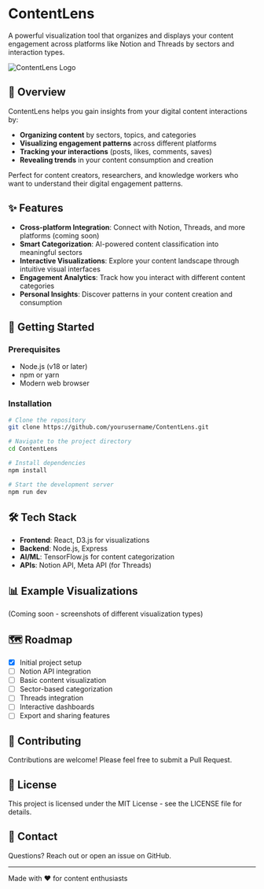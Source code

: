 # ContentLens

A powerful visualization tool that organizes and displays your content engagement across platforms like Notion and Threads by sectors and interaction types.

![ContentLens Logo](https://via.placeholder.com/1200x600?text=ContentLens)

## 🔭 Overview

ContentLens helps you gain insights from your digital content interactions by:

- **Organizing content** by sectors, topics, and categories
- **Visualizing engagement patterns** across different platforms
- **Tracking your interactions** (posts, likes, comments, saves)
- **Revealing trends** in your content consumption and creation

Perfect for content creators, researchers, and knowledge workers who want to understand their digital engagement patterns.

## ✨ Features

- **Cross-platform Integration**: Connect with Notion, Threads, and more platforms (coming soon)
- **Smart Categorization**: AI-powered content classification into meaningful sectors
- **Interactive Visualizations**: Explore your content landscape through intuitive visual interfaces
- **Engagement Analytics**: Track how you interact with different content categories
- **Personal Insights**: Discover patterns in your content creation and consumption

## 🚀 Getting Started

### Prerequisites

- Node.js (v18 or later)
- npm or yarn
- Modern web browser

### Installation

```bash
# Clone the repository
git clone https://github.com/yourusername/ContentLens.git

# Navigate to the project directory
cd ContentLens

# Install dependencies
npm install

# Start the development server
npm run dev
```

## 🛠️ Tech Stack

- **Frontend**: React, D3.js for visualizations
- **Backend**: Node.js, Express
- **AI/ML**: TensorFlow.js for content categorization
- **APIs**: Notion API, Meta API (for Threads)

## 📊 Example Visualizations

(Coming soon - screenshots of different visualization types)

## 🗺️ Roadmap

- [x] Initial project setup
- [ ] Notion API integration
- [ ] Basic content visualization
- [ ] Sector-based categorization
- [ ] Threads integration
- [ ] Interactive dashboards
- [ ] Export and sharing features

## 🤝 Contributing

Contributions are welcome! Please feel free to submit a Pull Request.

## 📝 License

This project is licensed under the MIT License - see the LICENSE file for details.

## 📧 Contact

Questions? Reach out or open an issue on GitHub.

---

Made with ❤️ for content enthusiasts